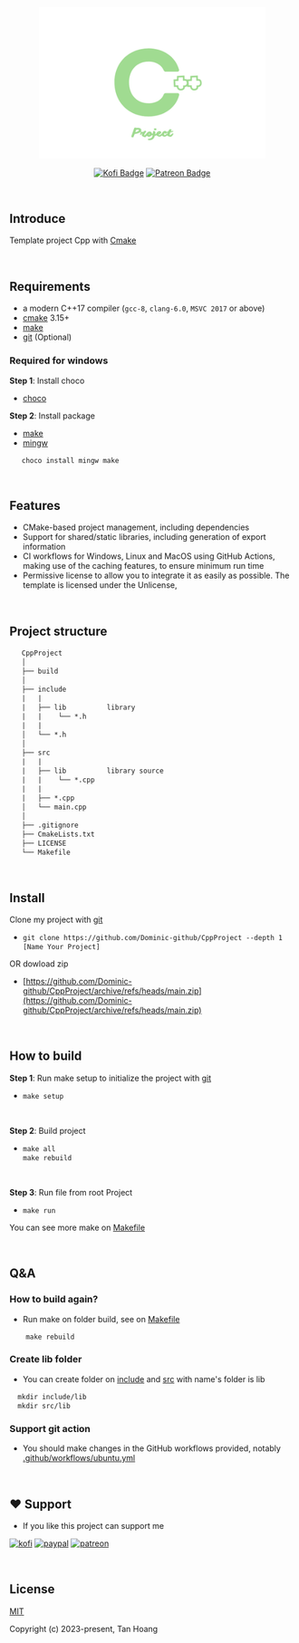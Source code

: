 <p align="center"><a><img width="400" src="./.github/assets/Logo.png" alt="Logo"></a></p>

<div align="center">

[![Kofi Badge](https://img.shields.io/badge/-Kofi-ff5f5f?style=flat-square&logo=Kofi&logoColor=white)](https://ko-fi.com/dominic_kofi) [![Patreon Badge](https://img.shields.io/badge/-Patreon-ffffff?style=flat-square&logo=Patreon&logoColor=ff424d)](https://www.patreon.com/user?u=57078534)

</div>

<br/>

## Introduce

Template project Cpp with [Cmake](https://cmake.org/)

<br/>

## Requirements

- a modern C++17 compiler (`gcc-8`, `clang-6.0`, `MSVC 2017` or above)
- [cmake](https://cmake.org) 3.15+
- [make](https://www.gnu.org/software/make/manual/make.html)
- [git](https://git-scm.com/) (Optional)

### Required for windows

**Step 1**: Install choco

- [choco](https://chocolatey.org/install)

**Step 2**: Install package

- [make](https://community.chocolatey.org/packages/make)
- [mingw](https://community.chocolatey.org/packages/llvm)

```
   choco install mingw make
```

<br/>

## Features

- CMake-based project management, including dependencies
- Support for shared/static libraries, including generation of export information
- CI workflows for Windows, Linux and MacOS using GitHub Actions, making use of the caching features, to ensure minimum run time
- Permissive license to allow you to integrate it as easily as possible. The template is licensed under the Unlicense,

<br/>

## Project structure

```
   CppProject
   │  
   ├── build      
   │  
   ├── include
   |   |
   |   ├── lib          library 
   |   |    └── *.h      
   |   |
   │   └── *.h
   │  
   ├── src
   |   |
   |   ├── lib          library source
   |   |    └── *.cpp
   |   | 
   |   ├── *.cpp
   │   └── main.cpp
   │  
   ├── .gitignore
   ├── CmakeLists.txt
   ├── LICENSE
   └── Makefile
```

<br/>

## Install

Clone my project with [git](https://git-scm.com/)

- ```
  git clone https://github.com/Dominic-github/CppProject --depth 1 [Name Your Project]
  ```

OR dowload zip

- [https://github.com/Dominic-github/CppProject/archive/refs/heads/main.zip](https://github.com/Dominic-github/CppProject/archive/refs/heads/main.zip)

<br/>

## How to build

**Step 1**: Run make setup to initialize the project with [git](https://git-scm.com/)

- ```
  make setup
  ```

  <br/>


**Step 2**: Build project

- ```
  make all
  make rebuild
  ```
  <br/>

**Step 3**: Run file from root Project

- ```
  make run
  ```

You can see more make on [Makefile](https://github.com/Dominic-github/CppProject/blob/main/Makefile)

<br/>

## Q&A

### How to build again?

- Run make on folder build, see on [Makefile](https://github.com/Dominic-github/CppProject/blob/main/Makefile)
```
    make rebuild
```
### Create lib folder
 - You can create folder on [include](https://github.com/Dominic-github/CppProject/blob/main/include) and [src](https://github.com/Dominic-github/CppProject/blob/main/src) with name's folder is lib
  ```
    mkdir include/lib
    mkdir src/lib
  ```
### Support git action

- You should make changes in the GitHub workflows provided, notably [.github/workflows/ubuntu.yml](https://github.com/Dominic-github/CppProject/blob/main/.github/workflows/ubuntu.yml)


<br/>

## ❤️ Support

- If you like this project can support me

[![kofi](https://img.shields.io/badge/Ko--fi-F16061?style=for-the-badge&logo=ko-fi&logoColor=white)](https://ko-fi.com/Dominic_kofi)
[![paypal](https://img.shields.io/badge/PayPal-00457C?style=for-the-badge&logo=paypal&logoColor=white)](https://paypal.me/DominicPPal)
[![patreon](https://img.shields.io/badge/Patreon-F96854?style=for-the-badge&logo=patreon&logoColor=white)](https://www.patreon.com/Dominic_patreon)

<br/>

## License

[MIT](https://opensource.org/licenses/MIT)

Copyright (c) 2023-present, Tan Hoang
